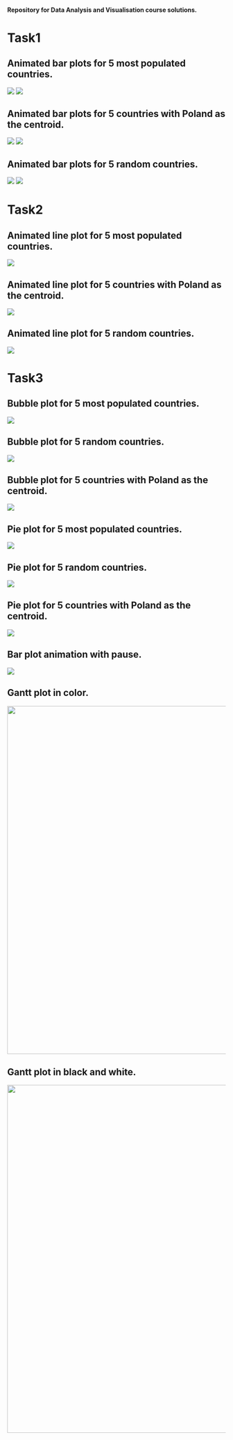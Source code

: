 <h4>Repository for Data Analysis and Visualisation course solutions.</h4>
<h1>Task1</h1>
<h2>Animated bar plots for 5 most populated countries.</h2>
<img src="lab2/plots/bar_top_col.gif">
<img src="lab2/plots/bar_top_bw.gif">
<h2>Animated bar plots for 5 countries with Poland as the centroid.</h2>
<img src="lab2/plots/bar_pol_col.gif">
<img src="lab2/plots/bar_pol_bw.gif">
<h2>Animated bar plots for 5 random countries.</h2>
<img src="lab2/plots/bar_random_col.gif">
<img src="lab2/plots/bar_random_bw.gif">

<h1>Task2</h1>
<h2>Animated line plot for 5 most populated countries.</h2>
<img src="lab2/plots/line_top.gif">
<h2>Animated line plot for 5 countries with Poland as the centroid.</h2>
<img src="lab2/plots/line_pol.gif">
<h2>Animated line plot for 5 random countries.</h2>
<img src="lab2/plots/line_random.gif">

<h1>Task3</h1>
<h2>Bubble plot for 5 most populated countries.</h2>
<img src="lab2/plots/bubble_top.gif">

<h2>Bubble plot for 5 random countries.</h2>
<img src="lab2/plots/bubble_random.gif">

<h2>Bubble plot for 5 countries with Poland as the centroid.</h2>
<img src="lab2/plots/bubble_pol.gif">

<h2>Pie plot for 5 most populated countries.</h2>
<img src="lab2/plots/pie_top.gif">

<h2>Pie plot for 5 random countries.</h2>
<img src="lab2/plots/pie_random.gif">

<h2>Pie plot for 5 countries with Poland as the centroid.</h2>
<img src="lab2/plots/pie_pol.gif">

<h2>Bar plot animation with pause.</h2>
<img src="lab2/plots/bar_pause.gif">

<h2>Gantt plot in color.</h2>
<img src="lab2/plots/gantt_col.png" height="800">

<h2>Gantt plot in black and white.</h2>
<img src="lab2/plots/gantt_bw.png" height="800">
